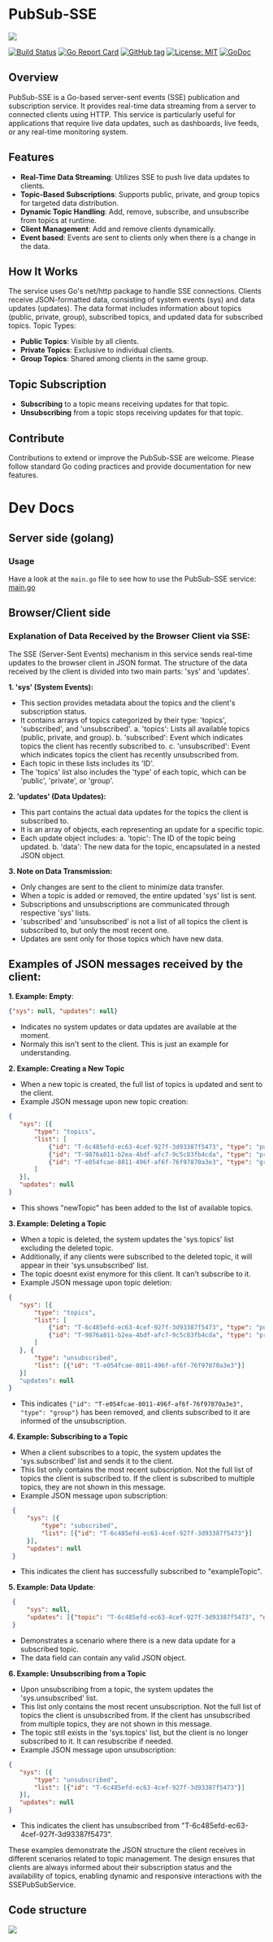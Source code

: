# PubSub-SSE

![](./img/PubSub-SSE-round.png)

[![Build Status](https://github.com/bigbluebutton-bot/pubsub-sse/actions/workflows/go.yml/badge.svg)](https://github.com/bigbluebutton-bot/pubsub-sse/actions/workflows/go.yml/badge.svg)
[![Go Report Card](https://goreportcard.com/badge/github.com/bigbluebutton-bot/pubsub-sse)](https://goreportcard.com/report/bigbluebutton-bot/pubsub-sse)
[![GitHub tag](https://img.shields.io/github/tag/bigbluebutton-bot/pubsub-sse.svg)](https://github.com/bigbluebutton-bot/pubsub-sse/tags/)
[![License: MIT](https://img.shields.io/badge/License-MIT-yellow.svg)](https://opensource.org/licenses/MIT)
[![GoDoc](https://godoc.org/github.com/bigbluebutton-bot/pubsub-sse?status.svg)](https://godoc.org/github.com/bigbluebutton-bot/pubsub-sse)


## Overview

PubSub-SSE is a Go-based server-sent events (SSE) publication and subscription service. It provides real-time data streaming from a server to connected clients using HTTP. This service is particularly useful for applications that require live data updates, such as dashboards, live feeds, or any real-time monitoring system.

## Features

- **Real-Time Data Streaming**: Utilizes SSE to push live data updates to clients.
- **Topic-Based Subscriptions**: Supports public, private, and group topics for targeted data distribution.
- **Dynamic Topic Handling**: Add, remove, subscribe, and unsubscribe from topics at runtime.
- **Client Management**: Add and remove clients dynamically.
- **Event based**: Events are sent to clients only when there is a change in the data.

## How It Works

The service uses Go's net/http package to handle SSE connections. Clients receive JSON-formatted data, consisting of system events (sys) and data updates (updates). The data format includes information about topics (public, private, group), subscribed topics, and updated data for subscribed topics.
Topic Types:

- **Public Topics**: Visible by all clients.
- **Private Topics**: Exclusive to individual clients.
- **Group Topics**: Shared among clients in the same group.

## Topic Subscription

- **Subscribing** to a topic means receiving updates for that topic.
- **Unsubscribing** from a topic stops receiving updates for that topic.

## Contribute

Contributions to extend or improve the PubSub-SSE are welcome. Please follow standard Go coding practices and provide documentation for new features.


# Dev Docs

## Server side (golang)

### Usage
Have a look at the `main.go` file to see how to use the PubSub-SSE service:
[main.go](https://github.com/bigbluebutton-bot/pubsub-sse/blob/main/_example/main.go)

## Browser/Client side

### Explanation of Data Received by the Browser Client via SSE:

The SSE (Server-Sent Events) mechanism in this service sends real-time updates to the browser client in JSON format. 
The structure of the data received by the client is divided into two main parts: 'sys' and 'updates'.

**1. 'sys' (System Events):**
   - This section provides metadata about the topics and the client's subscription status.
   - It contains arrays of topics categorized by their type: 'topics', 'subscribed', and 'unsubscribed'.
     a. 'topics': Lists all available topics (public, private, and group).
     b. 'subscribed': Event which indicates topics the client has recently subscribed to.
     c. 'unsubscribed':  Event which indicates topics the client has recently unsubscribed from.
   - Each topic in these lists includes its 'ID'.
   - The 'topics' list also includes the 'type' of each topic, which can be 'public', 'private', or 'group'.

**2. 'updates' (Data Updates):**
   - This part contains the actual data updates for the topics the client is subscribed to.
   - It is an array of objects, each representing an update for a specific topic.
   - Each update object includes:
     a. 'topic': The ID of the topic being updated.
     b. 'data': The new data for the topic, encapsulated in a nested JSON object.

**3. Note on Data Transmission:**
   - Only changes are sent to the client to minimize data transfer.
   - When a topic is added or removed, the entire updated 'sys' list is sent.
   - Subscriptions and unsubscriptions are communicated through respective 'sys' lists.
   - 'subscribed' and 'unsubscribed' is not a list of all topics the client is subscribed to, but only the most recent one.
   - Updates are sent only for those topics which have new data.

## Examples of JSON messages received by the client:
**1. Example: Empty**: 
   ```json
   {"sys": null, "updates": null}
   ```
   - Indicates no system updates or data updates are available at the moment.
   - Normaly this isn't sent to the client. This is just an example for understanding.

**2. Example: Creating a New Topic**
   - When a new topic is created, the full list of topics is updated and sent to the client.
   - Example JSON message upon new topic creation:
   ```json
  {
      "sys": [{
          "type": "topics",
          "list": [
              {"id": "T-6c485efd-ec63-4cef-927f-3d93387f5473", "type": "public"},
              {"id": "T-9876a811-b2ea-4bdf-afc7-9c5c83fb4cda", "type": "private"},
              {"id": "T-e054fcae-8011-496f-af6f-76f97870a3e3", "type": "group"}
          ]
      }],
      "updates": null
  }
   ```
   - This shows "newTopic" has been added to the list of available topics.

**3. Example: Deleting a Topic**
   - When a topic is deleted, the system updates the 'sys.topics' list excluding the deleted topic.
   - Additionally, if any clients were subscribed to the deleted topic, it will appear in their 'sys.unsubscribed' list.
   - The topic doesnt exist enymore for this client. It can't subscribe to it.
   - Example JSON message upon topic deletion:
   ```json
  {
      "sys": [{
          "type": "topics",
          "list": [
              {"id": "T-6c485efd-ec63-4cef-927f-3d93387f5473", "type": "public"},
              {"id": "T-9876a811-b2ea-4bdf-afc7-9c5c83fb4cda", "type": "private"}
          ]
      }, {
          "type": "unsubscribed",
          "list": [{"id": "T-e054fcae-8011-496f-af6f-76f97870a3e3"}]
      }]
      "updates": null
  }
   ```
   - This indicates `{"id": "T-e054fcae-8011-496f-af6f-76f97870a3e3", "type": "group"}` has been removed, and clients subscribed to it are informed of the unsubscription.


**4. Example: Subscribing to a Topic**
   - When a client subscribes to a topic, the system updates the 'sys.subscribed' list and sends it to the client.
   - This list only contains the most recent subscription. Not the full list of topics the client is subscribed to. If the client is subscribed to multiple topics, they are not shown in this message.
   - Example JSON message upon subscription:
   ```json
    {
        "sys": [{
            "type": "subscribed",
            "list": [{"id": "T-6c485efd-ec63-4cef-927f-3d93387f5473"}]
        }],
        "updates": null
    }
   ```
   - This indicates the client has successfully subscribed to "exampleTopic".

**5. Example:  Data Update**:
   ```json
    {
        "sys": null,
        "updates": [{"topic": "T-6c485efd-ec63-4cef-927f-3d93387f5473", "data": "DATAAAAAA"}]
    }
   ```
   - Demonstrates a scenario where there is a new data update for a subscribed topic.
   - The data field can contain any valid JSON object.

**6. Example: Unsubscribing from a Topic**
   - Upon unsubscribing from a topic, the system updates the 'sys.unsubscribed' list.
   - This list only contains the most recent unsubscription. Not the full list of topics the client is unsubscribed from. If the client has unsubscribed from multiple topics, they are not shown in this message.
   - The topic still exists in the 'sys.topics' list, but the client is no longer subscribed to it. It can resubscribe if needed.
   - Example JSON message upon unsubscription:
   ```json
  {
      "sys": [{
          "type": "unsubscribed",
          "list": [{"id": "T-6c485efd-ec63-4cef-927f-3d93387f5473"}]
      }],
      "updates": null
  }
   ```
   - This indicates the client has unsubscribed from "T-6c485efd-ec63-4cef-927f-3d93387f5473".

These examples demonstrate the JSON structure the client receives in different scenarios related to topic management. 
The design ensures that clients are always informed about their subscription status and the availability of topics, 
enabling dynamic and responsive interactions with the SSEPubSubService.

## Code structure
![](./img/uml.png)